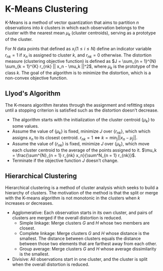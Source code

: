 # K-Means Clustering

K-Means is a method of vector quantization that aims to partition $n$ observations into $k$ clusters in which each observation belongs to the cluster with the nearest mean $\mu_k$ (cluster centroids), serving as a prototype of the cluster.

For $N$ data points that defined as $x_i (1 \leq i \leq N)$ define an indicator variable $r_{nk} = 1$ if $x_n$ is assigned to cluster $k$, and $r_{nk} = 0$ otherwise. The distortion measure (clustering objective function) is defined as $J = \sum_{n = 1}^{N} \sum_{k = 1}^{K} r_{nk} || x_n - \mu_k ||^2$, where $\mu_k$ is the prototype of the class $k$. The goal of the algorithm is to minimize the distortion, which is a non-convex objective function.

## Llyod's Algorithm

The K-means algorithm iterates through the assignment and refitting steps until a stopping criterion is satisfied such as the distortion doesn't decrease.

- The algorithm starts with the initialization of the cluster centroid $\{ \mu_k \}$ to some values.
- Assume the value of $\{ \mu_k \}$ is fixed, minimize $J$ over $\{ r_{nk} \}$, which which assigns $x_n$ to its closest centroid. $r_{nk} = 1 \iff k = \min_{j} ||x_n - \mu_j||$.
- Assume the value of $\{ r_{nk} \}$ is fixed, minimize $J$ over $\{ \mu_k \}$, which move each cluster centroid to the average of the points assigned to it. $\mu_k = \frac{\sum^{N}_{n = 1} r_{nk} x_n}{\sum^N_{n = 1} r_{nk}}$.
- Terminate if the objective function $J$ doesn't change.

## Hierarchical Clustering

Hierarchical clustering is a method of cluster analysis which seeks to build a hierarchy of clusters. The motivation of the method is that the split or merge with the K-means algorithm is not monotonic in the clusters when $k$ increases or decreases.

- Agglomerative: Each observation starts in its own cluster, and pairs of clusters are merged if the overall distortion is reduced.
  - Simple linkage: Merge clusters $G$ and $H$ whose two members are closest.
  - Complete linkage: Merge clusters $G$ and $H$ whose distance is the smallest. The distance between clusters equals the distance between those two elements that are farthest away from each other.
  - Group average: Merge clusters $G$ and $H$ whose average dissimilarity is the smallest.
- Divisive: All observations start in one cluster, and the cluster is split when the overall distortion is reduced.

